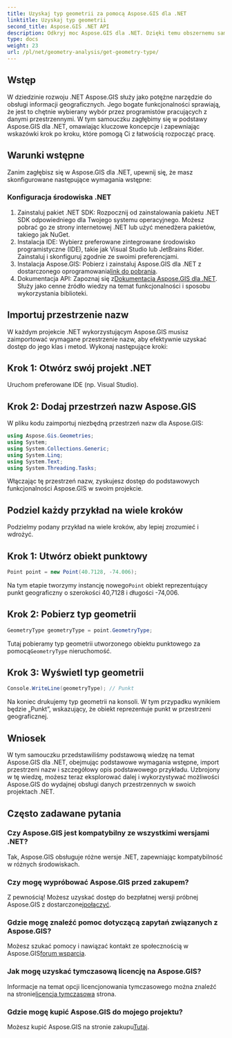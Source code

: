 ```yaml
---
title: Uzyskaj typ geometrii za pomocą Aspose.GIS dla .NET
linktitle: Uzyskaj typ geometrii
second_title: Aspose.GIS .NET API
description: Odkryj moc Aspose.GIS dla .NET. Dzięki temu obszernemu samouczkowi dowiesz się, jak efektywnie obsługiwać dane przestrzenne w projektach .NET.
type: docs
weight: 23
url: /pl/net/geometry-analysis/get-geometry-type/
---
```

## Wstęp
W dziedzinie rozwoju .NET Aspose.GIS służy jako potężne narzędzie do obsługi informacji geograficznych. Jego bogate funkcjonalności sprawiają, że jest to chętnie wybierany wybór przez programistów pracujących z danymi przestrzennymi. W tym samouczku zagłębimy się w podstawy Aspose.GIS dla .NET, omawiając kluczowe koncepcje i zapewniając wskazówki krok po kroku, które pomogą Ci z łatwością rozpocząć pracę.
## Warunki wstępne
Zanim zagłębisz się w Aspose.GIS dla .NET, upewnij się, że masz skonfigurowane następujące wymagania wstępne:
### Konfiguracja środowiska .NET
1. Zainstaluj pakiet .NET SDK: Rozpocznij od zainstalowania pakietu .NET SDK odpowiedniego dla Twojego systemu operacyjnego. Możesz pobrać go ze strony internetowej .NET lub użyć menedżera pakietów, takiego jak NuGet.
2. Instalacja IDE: Wybierz preferowane zintegrowane środowisko programistyczne (IDE), takie jak Visual Studio lub JetBrains Rider. Zainstaluj i skonfiguruj zgodnie ze swoimi preferencjami.
3.  Instalacja Aspose.GIS: Pobierz i zainstaluj Aspose.GIS dla .NET z dostarczonego oprogramowania[link do pobrania](https://releases.aspose.com/gis/net/).
4.  Dokumentacja API: Zapoznaj się z[Dokumentacja Aspose.GIS dla .NET](https://reference.aspose.com/gis/net/). Służy jako cenne źródło wiedzy na temat funkcjonalności i sposobu wykorzystania biblioteki.

## Importuj przestrzenie nazw
W każdym projekcie .NET wykorzystującym Aspose.GIS musisz zaimportować wymagane przestrzenie nazw, aby efektywnie uzyskać dostęp do jego klas i metod. Wykonaj następujące kroki:
## Krok 1: Otwórz swój projekt .NET
Uruchom preferowane IDE (np. Visual Studio).
## Krok 2: Dodaj przestrzeń nazw Aspose.GIS
W pliku kodu zaimportuj niezbędną przestrzeń nazw dla Aspose.GIS:
```csharp
using Aspose.Gis.Geometries;
using System;
using System.Collections.Generic;
using System.Linq;
using System.Text;
using System.Threading.Tasks;
```
Włączając tę przestrzeń nazw, zyskujesz dostęp do podstawowych funkcjonalności Aspose.GIS w swoim projekcie.
## Podziel każdy przykład na wiele kroków
Podzielmy podany przykład na wiele kroków, aby lepiej zrozumieć i wdrożyć.
## Krok 1: Utwórz obiekt punktowy
```csharp
Point point = new Point(40.7128, -74.006);
```
 Na tym etapie tworzymy instancję nowego`Point` obiekt reprezentujący punkt geograficzny o szerokości 40,7128 i długości -74,006.
## Krok 2: Pobierz typ geometrii
```csharp
GeometryType geometryType = point.GeometryType;
```
 Tutaj pobieramy typ geometrii utworzonego obiektu punktowego za pomocą`GeometryType` nieruchomość.
## Krok 3: Wyświetl typ geometrii
```csharp
Console.WriteLine(geometryType); // Punkt
```
Na koniec drukujemy typ geometrii na konsoli. W tym przypadku wynikiem będzie „Punkt”, wskazujący, że obiekt reprezentuje punkt w przestrzeni geograficznej.

## Wniosek
W tym samouczku przedstawiliśmy podstawową wiedzę na temat Aspose.GIS dla .NET, obejmując podstawowe wymagania wstępne, import przestrzeni nazw i szczegółowy opis podstawowego przykładu. Uzbrojony w tę wiedzę, możesz teraz eksplorować dalej i wykorzystywać możliwości Aspose.GIS do wydajnej obsługi danych przestrzennych w swoich projektach .NET.
## Często zadawane pytania
### Czy Aspose.GIS jest kompatybilny ze wszystkimi wersjami .NET?
Tak, Aspose.GIS obsługuje różne wersje .NET, zapewniając kompatybilność w różnych środowiskach.
### Czy mogę wypróbować Aspose.GIS przed zakupem?
 Z pewnością! Możesz uzyskać dostęp do bezpłatnej wersji próbnej Aspose.GIS z dostarczonej[połączyć](https://releases.aspose.com/).
### Gdzie mogę znaleźć pomoc dotyczącą zapytań związanych z Aspose.GIS?
 Możesz szukać pomocy i nawiązać kontakt ze społecznością w Aspose.GIS[forum wsparcia](https://forum.aspose.com/c/gis/33).
### Jak mogę uzyskać tymczasową licencję na Aspose.GIS?
 Informacje na temat opcji licencjonowania tymczasowego można znaleźć na stronie[licencja tymczasowa](https://purchase.aspose.com/temporary-license/) strona.
### Gdzie mogę kupić Aspose.GIS do mojego projektu?
 Możesz kupić Aspose.GIS na stronie zakupu[Tutaj](https://purchase.aspose.com/buy).